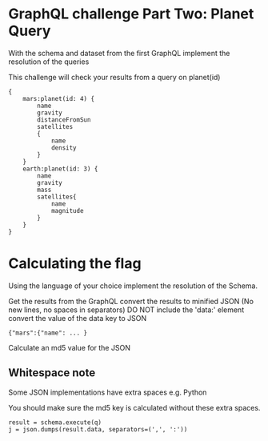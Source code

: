 # GraphQL challenge Part Two: Planet Query
With the schema and dataset from the first GraphQL implement the resolution of the queries 

This challenge will check your results from a query on planet(id)

```
{ 
    mars:planet(id: 4) {
        name 
        gravity 
        distanceFromSun 
        satellites
        {
            name 
            density
        }
    } 
    earth:planet(id: 3) {
        name
        gravity 
        mass 
        satellites{
            name 
            magnitude
        }
    } 
}
```

# Calculating the flag
Using the language of your choice implement the resolution of the Schema.

Get the results from the GraphQL 
convert the results to minified JSON (No new lines, no spaces in separators) 
DO NOT include the 'data:' element convert the value of the data key to JSON

```
{"mars":{"name": ... }
```
Calculate an md5 value for the JSON

## Whitespace note
Some JSON implementations have extra spaces e.g. Python

You should make sure the md5 key is calculated without these extra spaces.

```
result = schema.execute(q)
j = json.dumps(result.data, separators=(',', ':'))
```